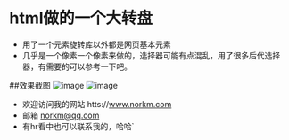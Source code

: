 # html做的一个大转盘
- 用了一个元素旋转库以外都是网页基本元素
- 几乎是一个像素一个像素来做的，选择器可能有点混乱，用了很多后代选择器，有需要的可以参考一下吧。

##效果截图
 ![image](https://github.com/norkmGitHub/SlyderAdventures/blob/master/images/1.png)
 ![image](https://github.com/norkmGitHub/SlyderAdventures/blob/master/images/2.png)
 
 
 - 欢迎访问我的网站 htts://www.norkm.com
 - 邮箱 norkm@qq.com
 - 有hr看中也可以联系我的，哈哈`
